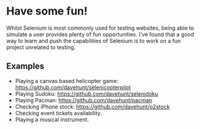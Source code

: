 # Have some fun!
Whilst Selenium is most commonly used for testing websites, being able to simulate a user provides plenty of fun opportunities. I've found that a good way to learn and push the capabilities of Selenium is to work on a fun project unrelated to testing.

## Examples
* Playing a canvas based helicopter game: https://github.com/davehunt/selenicopterpilot
* Playing Sudoku: https://github.com/davehunt/selenidoku
* Playing Pacman: https://github.com/davehunt/pacman
* Checking iPhone stock: https://github.com/davehunt/o2stock
* Checking event tickets availability.
* Playing a musical instrument.
